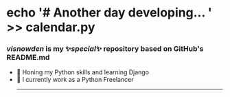 # echo '# Another day developing... ' >> calendar.py
### <b><i>visnowden</i> is my ✨_special_✨ repository based on GitHub's README.md</b>

- 🌱 Honing my Python skills and learning Django
- 🔭 I currently work as a Python Freelancer<hr><div align="center">

